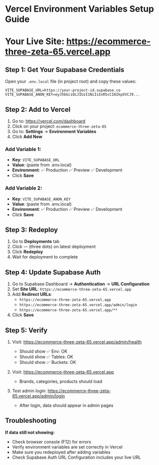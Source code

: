 # Vercel Environment Variables Setup Guide
# Your Live Site: https://ecommerce-three-zeta-65.vercel.app

## Step 1: Get Your Supabase Credentials

Open your `.env.local` file (in project root) and copy these values:

```
VITE_SUPABASE_URL=https://your-project-id.supabase.co
VITE_SUPABASE_ANON_KEY=eyJhbGciOiJIUzI1NiIsInR5cCI6IkpXVCJ9...
```

## Step 2: Add to Vercel

1. Go to: https://vercel.com/dashboard
2. Click on your project: `ecommerce-three-zeta-65`
3. Go to: **Settings** → **Environment Variables**
4. Click **Add New**

### Add Variable 1:
- **Key**: `VITE_SUPABASE_URL`
- **Value**: (paste from .env.local)
- **Environment**: ✅ Production ✅ Preview ✅ Development
- Click **Save**

### Add Variable 2:
- **Key**: `VITE_SUPABASE_ANON_KEY`
- **Value**: (paste from .env.local)
- **Environment**: ✅ Production ✅ Preview ✅ Development
- Click **Save**

## Step 3: Redeploy

1. Go to **Deployments** tab
2. Click **⋯** (three dots) on latest deployment
3. Click **Redeploy**
4. Wait for deployment to complete

## Step 4: Update Supabase Auth

1. Go to Supabase Dashboard → **Authentication** → **URL Configuration**
2. Set **Site URL**: `https://ecommerce-three-zeta-65.vercel.app`
3. Add **Redirect URLs**:
   - `https://ecommerce-three-zeta-65.vercel.app`
   - `https://ecommerce-three-zeta-65.vercel.app/admin/login`
   - `https://ecommerce-three-zeta-65.vercel.app/**`
4. Click **Save**

## Step 5: Verify

1. Visit: https://ecommerce-three-zeta-65.vercel.app/admin/health
   - Should show ✅ Env: OK
   - Should show ✅ Tables: OK
   - Should show ✅ Buckets: OK

2. Visit: https://ecommerce-three-zeta-65.vercel.app
   - Brands, categories, products should load

3. Test admin login: https://ecommerce-three-zeta-65.vercel.app/admin/login
   - After login, data should appear in admin pages

## Troubleshooting

**If data still not showing:**
- Check browser console (F12) for errors
- Verify environment variables are set correctly in Vercel
- Make sure you redeployed after adding variables
- Check Supabase Auth URL Configuration includes your live URL

